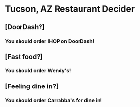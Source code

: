 # Tucson, AZ Restaurant Decider
## [DoorDash?]
### You should order IHOP on DoorDash!
## [Fast food?]
### You should order Wendy's!
## [Feeling dine in?]
### You should order Carrabba's for dine in!
